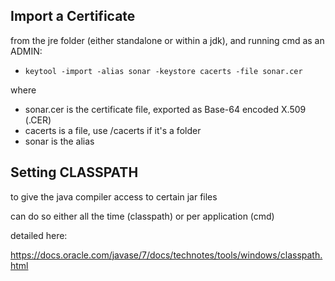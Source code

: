 ## Import a Certificate

from the jre folder (either standalone or within a jdk), and running cmd as an ADMIN:
- `keytool -import -alias sonar -keystore cacerts -file sonar.cer`

where 
- sonar.cer is the certificate file, exported as Base-64 encoded X.509 (.CER)
- cacerts is a file, use /cacerts if it's a folder
- sonar is the alias

## Setting CLASSPATH

to give the java compiler access to certain jar files

can do so either all the time (classpath) or per application (cmd)

detailed here:

https://docs.oracle.com/javase/7/docs/technotes/tools/windows/classpath.html


